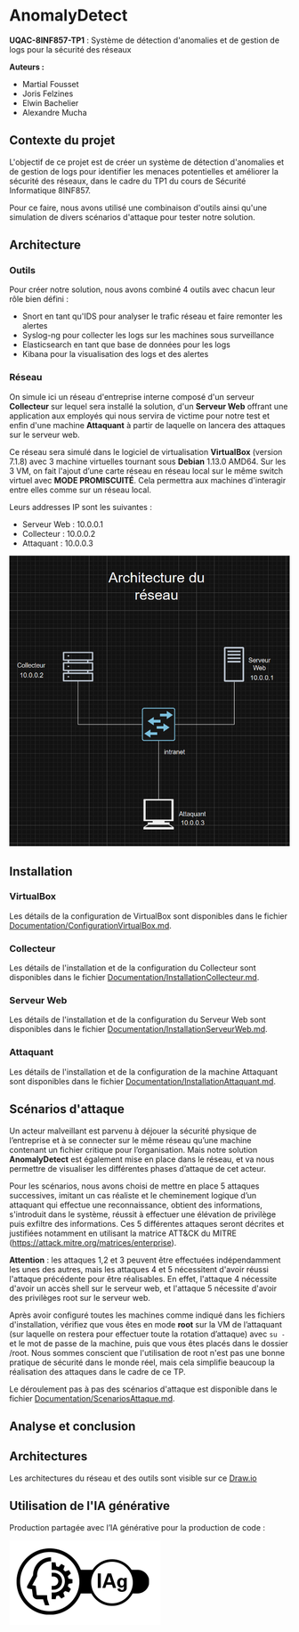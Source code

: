 # AnomalyDetect

**UQAC-8INF857-TP1** : Système de détection d'anomalies et de gestion de logs pour la sécurité des réseaux

**Auteurs :**
- Martial Fousset  
- Joris Felzines  
- Elwin Bachelier  
- Alexandre Mucha

## Contexte du projet

L'objectif de ce projet est de créer un système de détection d'anomalies et de gestion de logs pour identifier les menaces potentielles et améliorer la sécurité des réseaux, dans le cadre du TP1 du cours de Sécurité Informatique 8INF857.

Pour ce faire, nous avons utilisé une combinaison d'outils ainsi qu'une simulation de divers scénarios d'attaque pour tester notre solution.

## Architecture

### Outils

Pour créer notre solution, nous avons combiné 4 outils avec chacun leur rôle bien défini :

- Snort en tant qu'IDS pour analyser le trafic réseau et faire remonter les alertes
- Syslog-ng pour collecter les logs sur les machines sous surveillance
- Elasticsearch en tant que base de données pour les logs
- Kibana pour la visualisation des logs et des alertes 

### Réseau 

On simule ici un réseau d'entreprise interne composé d'un serveur **Collecteur** sur lequel sera installé la solution, d'un **Serveur Web** offrant une application aux employés qui nous servira de victime pour notre test et enfin d'une machine **Attaquant** à partir de laquelle on lancera des attaques sur le serveur web.

Ce réseau sera simulé dans le logiciel de virtualisation **VirtualBox** (version 7.1.8) avec 3 machine virtuelles tournant sous **Debian** 1.13.0 AMD64. Sur les 3 VM, on fait l'ajout d’une carte réseau en réseau local sur le même switch virtuel avec **MODE PROMISCUITÉ**. Cela permettra aux machines d'interagir entre elles comme sur un réseau local.

Leurs addresses IP sont les suivantes : 
- Serveur Web : 10.0.0.1
- Collecteur : 10.0.0.2
- Attaquant : 10.0.0.3

![Schéma du réseau](Documentation/Images/reseau.png)

## Installation

### VirtualBox 

Les détails de la configuration de VirtualBox sont disponibles dans le fichier [Documentation/ConfigurationVirtualBox.md](Documentation/ConfigurationVirtualBox.md).

### Collecteur 

Les détails de l'installation et de la configuration du Collecteur sont disponibles dans le fichier [Documentation/InstallationCollecteur.md](Documentation/InstallationCollecteur.md).

### Serveur Web 

Les détails de l'installation et de la configuration du Serveur Web sont disponibles dans le fichier [Documentation/InstallationServeurWeb.md](Documentation/InstallationServeurWeb.md).

### Attaquant

Les détails de l'installation et de la configuration de la machine Attaquant sont disponibles dans le fichier [Documentation/InstallationAttaquant.md](Documentation/InstallationAttaquant.md).

## Scénarios d'attaque

Un acteur malveillant est parvenu à déjouer la sécurité physique de l’entreprise et à se connecter sur le même réseau qu’une machine contenant un fichier critique pour l’organisation. Mais notre solution **AnomalyDetect** est également mise en place dans le réseau, et va nous permettre de visualiser les différentes phases d’attaque de cet acteur.

Pour les scénarios, nous avons choisi de mettre en place 5 attaques successives, imitant un cas réaliste et le cheminement logique d’un attaquant qui effectue une reconnaissance, obtient des informations, s'introduit dans le système, réussit à effectuer une élévation de privilège puis exfiltre des informations. Ces 5 différentes attaques seront décrites et justifiées notamment en utilisant la matrice ATT&CK du MITRE (https://attack.mitre.org/matrices/enterprise). 

**Attention** : les attaques 1,2 et 3 peuvent être effectuées indépendamment les unes des autres, mais les attaques 4 et 5 nécessitent d'avoir réussi l'attaque précédente pour être réalisables. En effet, l'attaque 4 nécessite d'avoir un accès shell sur le serveur web, et l'attaque 5 nécessite d'avoir des privilèges root sur le serveur web.

Après avoir configuré toutes les machines comme indiqué dans les fichiers d'installation, vérifiez que vous êtes en mode **root** sur la VM de l’attaquant (sur laquelle on restera pour effectuer toute la rotation d’attaque) avec `su -` et le mot de passe de la machine, puis que vous êtes placés dans le dossier /root. Nous sommes conscient que l'utilisation de root n'est pas une bonne pratique de sécurité dans le monde réel, mais cela simplifie beaucoup la réalisation des attaques dans le cadre de ce TP.

Le déroulement pas à pas des scénarios d'attaque est disponible dans le fichier [Documentation/ScenariosAttaque.md](Documentation/ScenariosAttaque.md).

## Analyse et conclusion

## Architectures

Les architectures du réseau et des outils sont visible sur ce [Draw.io](https://drive.google.com/file/d/1tJoP6xTQe7KS_3r97ArBQE4mA4jIa7D2/view?usp=sharing)

## Utilisation de l'IA générative
Production partagée avec l’IA générative pour la production de code : 

![Pictogramme IA](Documentation/Images/IAg_partagee_compact.png)
